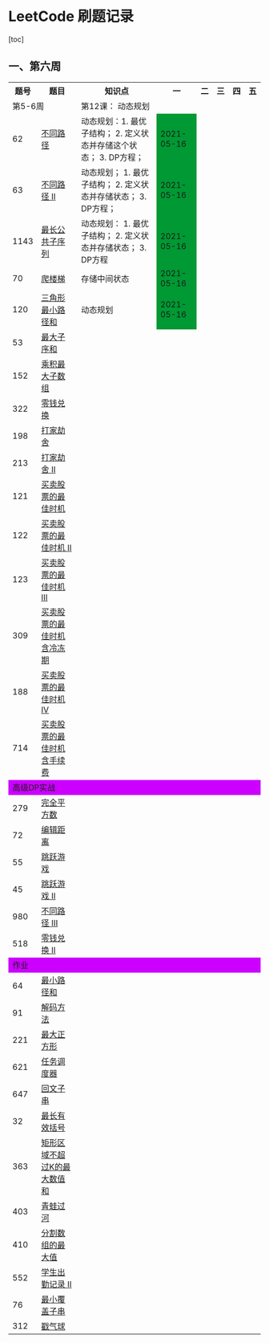 # LeetCode 刷题记录

[toc]

## 一、第六周
<table>
         <tr>
            <th>题号</th>
            <th>题目</th>
            <th>知识点</th>
            <th>一</th>
            <th>二</th>
            <th>三</th>
            <th>四</th>
            <th>五</th>
        </tr>
        <tr>
            <td colspan="2">第5-6周</td>
            <td colspan="6">第12课： 动态规划</td>
        </tr>
        <tr>
            <td>62</td>
            <td><a href="https://leetcode-cn.com/problems/unique-paths/">不同路径</a></td>
            <td>动态规划：1. 最优子结构； 2. 定义状态并存储这个状态； 3. DP方程； </td>
            <td style="background-color: #009933;">2021-05-16</td>
            <td></td>
            <td></td>
            <td></td>
            <td></td>
        </tr>
        <tr>
            <td>63</td>
            <td><a href="https://leetcode-cn.com/problems/unique-paths-ii/">不同路径 II</a></td>
            <td>动态规划； 1. 最优子结构； 2.  定义状态并存储状态； 3. DP方程；</td>
            <td style="background-color: #009933;">2021-05-16</td>
            <td></td>
            <td></td>
            <td></td>
            <td></td>
        </tr>
        <tr>
            <td>1143</td>
            <td><a href="https://leetcode-cn.com/problems/longest-common-subsequence/">最长公共子序列</a></td>
            <td>动态规划： 1. 最优子结构； 2. 定义状态并存储状态； 3. DP方程</td>
            <td style="background-color: #009933;">2021-05-16</td>
            <td></td>
            <td></td>
            <td></td>
            <td></td>
        </tr>
        <tr>
            <td>70</td>
            <td><a href="https://leetcode-cn.com/problems/climbing-stairs/description/">爬楼梯</a></td>
            <td>存储中间状态</td>
            <td style="background-color: #009933;">2021-05-16</td>
            <td></td>
            <td></td>
            <td></td>
            <td></td>
        </tr>
        <tr>
            <td>120</td>
            <td><a href="https://leetcode-cn.com/problems/triangle/description/">三角形最小路径和</a></td>
            <td>动态规划</td>
            <td style="background-color: #009933;">2021-05-16</td>
            <td></td>
            <td></td>
            <td></td>
            <td></td>
        </tr>
        <tr>
            <td>53</td>
            <td><a href="https://leetcode-cn.com/problems/maximum-subarray/">最大子序和</a></td>
            <td></td>
            <td></td>
            <td></td>
            <td></td>
            <td></td>
            <td></td>
        </tr>
        <tr>
            <td>152</td>
            <td><a href="https://leetcode-cn.com/problems/maximum-product-subarray/description/">乘积最大子数组</a></td>
            <td></td>
            <td></td>
            <td></td>
            <td></td>
            <td></td>
            <td></td>
        </tr>
        <tr>
            <td>322</td>
            <td><a href="https://leetcode-cn.com/problems/coin-change/">零钱兑换</a></td>
            <td></td>
            <td></td>
            <td></td>
            <td></td>
            <td></td>
            <td></td>
        </tr>
        <tr>
            <td>198</td>
            <td><a href="https://leetcode-cn.com/problems/house-robber/">打家劫舍</a></td>
            <td></td>
            <td></td>
            <td></td>
            <td></td>
            <td></td>
            <td></td>
        </tr>
        <tr>
            <td>213</td>
            <td><a href="https://leetcode-cn.com/problems/house-robber-ii/description/">打家劫舍 II</a></td>
            <td></td>
            <td></td>
            <td></td>
            <td></td>
            <td></td>
            <td></td>
        </tr>
        <tr>
            <td>121</td>
            <td><a href="https://leetcode-cn.com/problems/best-time-to-buy-and-sell-stock/#/description">买卖股票的最佳时机</a>
            </td>
            <td></td>
            <td></td>
            <td></td>
            <td></td>
            <td></td>
            <td></td>
        </tr>
        <tr>
            <td>122</td>
            <td><a href="https://leetcode-cn.com/problems/best-time-to-buy-and-sell-stock-ii/">买卖股票的最佳时机 II</a></td>
            <td></td>
            <td></td>
            <td></td>
            <td></td>
            <td></td>
            <td></td>
        </tr>
        <tr>
            <td>123</td>
            <td><a href="https://leetcode-cn.com/problems/best-time-to-buy-and-sell-stock-iii/">买卖股票的最佳时机 III</a></td>
            <td></td>
            <td></td>
            <td></td>
            <td></td>
            <td></td>
            <td></td>
        </tr>
        <tr>
            <td>309</td>
            <td><a
                    href="https://leetcode-cn.com/problems/best-time-to-buy-and-sell-stock-with-cooldown/">买卖股票的最佳时机含冷冻期</a>
            </td>
            <td></td>
            <td></td>
            <td></td>
            <td></td>
            <td></td>
            <td></td>
        </tr>
        <tr>
            <td>188</td>
            <td><a href="https://leetcode-cn.com/problems/best-time-to-buy-and-sell-stock-iv/">买卖股票的最佳时机 IV</a></td>
            <td></td>
            <td></td>
            <td></td>
            <td></td>
            <td></td>
            <td></td>
        </tr>
        <tr>
            <td>714</td>
            <td><a
                    href="https://leetcode-cn.com/problems/best-time-to-buy-and-sell-stock-with-transaction-fee/">买卖股票的最佳时机含手续费</a>
            </td>
            <td></td>
            <td></td>
            <td></td>
            <td></td>
            <td></td>
            <td></td>
        </tr>
        <tr>
            <td colspan="8" style="background-color: #cc00ff;">高级DP实战</td>
        </tr>
        <tr>
            <td>279</td>
            <td><a href="https://leetcode-cn.com/problems/perfect-squares/">完全平方数</a></td>
            <td></td>
            <td></td>
            <td></td>
            <td></td>
            <td></td>
            <td></td>
        </tr>
        <tr>
            <td>72</td>
            <td><a href="https://leetcode-cn.com/problems/edit-distance/ （重点）">编辑距离</a></td>
            <td></td>
            <td></td>
            <td></td>
            <td></td>
            <td></td>
            <td></td>
        </tr>
        <tr>
            <td>55</td>
            <td><a href="https://leetcode-cn.com/problems/jump-game/">跳跃游戏</a></td>
            <td></td>
            <td></td>
            <td></td>
            <td></td>
            <td></td>
            <td></td>
        </tr>
        <tr>
            <td>45</td>
            <td><a href="https://leetcode-cn.com/problems/jump-game-ii/">跳跃游戏 II</a></td>
            <td></td>
            <td></td>
            <td></td>
            <td></td>
            <td></td>
            <td></td>
        </tr>
        <tr>
            <td>980</td>
            <td><a href="https://leetcode-cn.com/problems/unique-paths-iii/">不同路径 III</a></td>
            <td></td>
            <td></td>
            <td></td>
            <td></td>
            <td></td>
            <td></td>
        </tr>
        <tr>
            <td>518</td>
            <td><a href="https://leetcode-cn.com/problems/coin-change-2/">零钱兑换 II</a></td>
            <td></td>
            <td></td>
            <td></td>
            <td></td>
            <td></td>
            <td></td>
        </tr>
        <tr>
            <td colspan="8" style="background-color: #cc00ff;">作业</td>
        </tr>
        <tr>
            <td>64</td>
            <td><a href="https://leetcode-cn.com/problems/minimum-path-sum/">最小路径和</a></td>
            <td></td>
            <td></td>
            <td></td>
            <td></td>
            <td></td>
            <td></td>
        </tr>
        <tr>
            <td>91</td>
            <td><a href="https://leetcode-cn.com/problems/decode-ways">解码方法</a></td>
            <td></td>
            <td></td>
            <td></td>
            <td></td>
            <td></td>
            <td></td>
        </tr>
        <tr>
            <td>221</td>
            <td><a href="https://leetcode-cn.com/problems/maximal-square/">最大正方形</a></td>
            <td></td>
            <td></td>
            <td></td>
            <td></td>
            <td></td>
            <td></td>
        </tr>
        <tr>
            <td>621</td>
            <td><a href="https://leetcode-cn.com/problems/task-scheduler/">任务调度器</a></td>
            <td></td>
            <td></td>
            <td></td>
            <td></td>
            <td></td>
            <td></td>
        </tr>
        <tr>
            <td>647</td>
            <td><a href="https://leetcode-cn.com/problems/palindromic-substrings/">回文子串</a></td>
            <td></td>
            <td></td>
            <td></td>
            <td></td>
            <td></td>
            <td></td>
        </tr>
        <tr>
            <td>32</td>
            <td><a href="https://leetcode-cn.com/problems/longest-valid-parentheses/">最长有效括号</a></td>
            <td></td>
            <td></td>
            <td></td>
            <td></td>
            <td></td>
            <td></td>
        </tr>
        <tr>
            <td>363</td>
            <td><a href="https://leetcode-cn.com/problems/max-sum-of-rectangle-no-larger-than-k/">矩形区域不超过K的最大数值和</a>
            </td>
            <td></td>
            <td></td>
            <td></td>
            <td></td>
            <td></td>
            <td></td>
        </tr>
        <tr>
            <td>403</td>
            <td><a href="https://leetcode-cn.com/problems/frog-jump/">青蛙过河</a></td>
            <td></td>
            <td></td>
            <td></td>
            <td></td>
            <td></td>
            <td></td>
        </tr>
        <tr>
            <td>410</td>
            <td><a href="https://leetcode-cn.com/problems/split-array-largest-sum">分割数组的最大值</a></td>
            <td></td>
            <td></td>
            <td></td>
            <td></td>
            <td></td>
            <td></td>
        </tr>
        <tr>
            <td>552</td>
            <td><a href="https://leetcode-cn.com/problems/student-attendance-record-ii/">学生出勤记录 II</a></td>
            <td></td>
            <td></td>
            <td></td>
            <td></td>
            <td></td>
            <td></td>
        </tr>
        <tr>
            <td>76</td>
            <td><a href="https://leetcode-cn.com/problems/minimum-window-substring/">最小覆盖子串</a></td>
            <td></td>
            <td></td>
            <td></td>
            <td></td>
            <td></td>
            <td></td>
        </tr>
        <tr>
            <td>312</td>
            <td><a href="https://leetcode-cn.com/problems/burst-balloons/">戳气球</a></td>
            <td></td>
            <td></td>
            <td></td>
            <td></td>
            <td></td>
            <td></td>
        </tr>
</table>